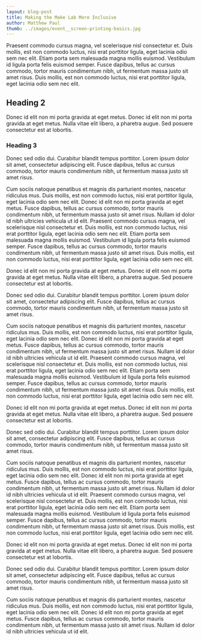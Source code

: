 ```yaml
---
layout: blog-post
title: Making the Make Lab More Inclusive
author: Matthew Paul
thumb: ../images/event__screen-printing-basics.jpg
---
```


Praesent commodo cursus magna, vel scelerisque nisl consectetur et. Duis mollis, est non commodo luctus, nisi erat porttitor ligula, eget lacinia odio sem nec elit. Etiam porta sem malesuada magna mollis euismod. Vestibulum id ligula porta felis euismod semper. Fusce dapibus, tellus ac cursus commodo, tortor mauris condimentum nibh, ut fermentum massa justo sit amet risus. Duis mollis, est non commodo luctus, nisi erat porttitor ligula, eget lacinia odio sem nec elit.

## Heading 2

Donec id elit non mi porta gravida at eget metus. Donec id elit non mi porta gravida at eget metus. Nulla vitae elit libero, a pharetra augue. Sed posuere consectetur est at lobortis.

### Heading 3

Donec sed odio dui. Curabitur blandit tempus porttitor. Lorem ipsum dolor sit amet, consectetur adipiscing elit. Fusce dapibus, tellus ac cursus commodo, tortor mauris condimentum nibh, ut fermentum massa justo sit amet risus.

Cum sociis natoque penatibus et magnis dis parturient montes, nascetur ridiculus mus. Duis mollis, est non commodo luctus, nisi erat porttitor ligula, eget lacinia odio sem nec elit. Donec id elit non mi porta gravida at eget metus. Fusce dapibus, tellus ac cursus commodo, tortor mauris condimentum nibh, ut fermentum massa justo sit amet risus. Nullam id dolor id nibh ultricies vehicula ut id elit.
Praesent commodo cursus magna, vel scelerisque nisl consectetur et. Duis mollis, est non commodo luctus, nisi erat porttitor ligula, eget lacinia odio sem nec elit. Etiam porta sem malesuada magna mollis euismod. Vestibulum id ligula porta felis euismod semper. Fusce dapibus, tellus ac cursus commodo, tortor mauris condimentum nibh, ut fermentum massa justo sit amet risus. Duis mollis, est non commodo luctus, nisi erat porttitor ligula, eget lacinia odio sem nec elit.

Donec id elit non mi porta gravida at eget metus. Donec id elit non mi porta gravida at eget metus. Nulla vitae elit libero, a pharetra augue. Sed posuere consectetur est at lobortis.

Donec sed odio dui. Curabitur blandit tempus porttitor. Lorem ipsum dolor sit amet, consectetur adipiscing elit. Fusce dapibus, tellus ac cursus commodo, tortor mauris condimentum nibh, ut fermentum massa justo sit amet risus.

Cum sociis natoque penatibus et magnis dis parturient montes, nascetur ridiculus mus. Duis mollis, est non commodo luctus, nisi erat porttitor ligula, eget lacinia odio sem nec elit. Donec id elit non mi porta gravida at eget metus. Fusce dapibus, tellus ac cursus commodo, tortor mauris condimentum nibh, ut fermentum massa justo sit amet risus. Nullam id dolor id nibh ultricies vehicula ut id elit.
Praesent commodo cursus magna, vel scelerisque nisl consectetur et. Duis mollis, est non commodo luctus, nisi erat porttitor ligula, eget lacinia odio sem nec elit. Etiam porta sem malesuada magna mollis euismod. Vestibulum id ligula porta felis euismod semper. Fusce dapibus, tellus ac cursus commodo, tortor mauris condimentum nibh, ut fermentum massa justo sit amet risus. Duis mollis, est non commodo luctus, nisi erat porttitor ligula, eget lacinia odio sem nec elit.

Donec id elit non mi porta gravida at eget metus. Donec id elit non mi porta gravida at eget metus. Nulla vitae elit libero, a pharetra augue. Sed posuere consectetur est at lobortis.

Donec sed odio dui. Curabitur blandit tempus porttitor. Lorem ipsum dolor sit amet, consectetur adipiscing elit. Fusce dapibus, tellus ac cursus commodo, tortor mauris condimentum nibh, ut fermentum massa justo sit amet risus.

Cum sociis natoque penatibus et magnis dis parturient montes, nascetur ridiculus mus. Duis mollis, est non commodo luctus, nisi erat porttitor ligula, eget lacinia odio sem nec elit. Donec id elit non mi porta gravida at eget metus. Fusce dapibus, tellus ac cursus commodo, tortor mauris condimentum nibh, ut fermentum massa justo sit amet risus. Nullam id dolor id nibh ultricies vehicula ut id elit.
Praesent commodo cursus magna, vel scelerisque nisl consectetur et. Duis mollis, est non commodo luctus, nisi erat porttitor ligula, eget lacinia odio sem nec elit. Etiam porta sem malesuada magna mollis euismod. Vestibulum id ligula porta felis euismod semper. Fusce dapibus, tellus ac cursus commodo, tortor mauris condimentum nibh, ut fermentum massa justo sit amet risus. Duis mollis, est non commodo luctus, nisi erat porttitor ligula, eget lacinia odio sem nec elit.

Donec id elit non mi porta gravida at eget metus. Donec id elit non mi porta gravida at eget metus. Nulla vitae elit libero, a pharetra augue. Sed posuere consectetur est at lobortis.

Donec sed odio dui. Curabitur blandit tempus porttitor. Lorem ipsum dolor sit amet, consectetur adipiscing elit. Fusce dapibus, tellus ac cursus commodo, tortor mauris condimentum nibh, ut fermentum massa justo sit amet risus.

Cum sociis natoque penatibus et magnis dis parturient montes, nascetur ridiculus mus. Duis mollis, est non commodo luctus, nisi erat porttitor ligula, eget lacinia odio sem nec elit. Donec id elit non mi porta gravida at eget metus. Fusce dapibus, tellus ac cursus commodo, tortor mauris condimentum nibh, ut fermentum massa justo sit amet risus. Nullam id dolor id nibh ultricies vehicula ut id elit.
